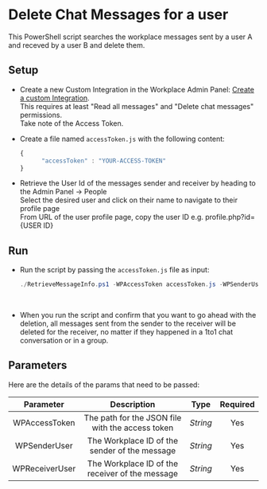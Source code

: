 # Delete Chat Messages for a user

This PowerShell script searches the workplace messages sent by a user A and receved by a user B and delete them.

## Setup

* Create a new Custom Integration in the Workplace Admin Panel: [Create a custom Integration](https://developers.facebook.com/docs/workplace/custom-integrations-new/#creating).
<br/>This requires at least "Read all messages" and "Delete chat messages" permissions.
<br/>Take note of the Access Token.

* Create a file named `accessToken.js` with the following content:

   ```javascript
   {
         "accessToken" : "YOUR-ACCESS-TOKEN"
   }
   ```

 * Retrieve the User Id of the messages sender and receiver by heading to the Admin Panel -> People
 <br/>Select the desired user and click on their name to navigate to their profile page
 <br/>From URL of the user profile page, copy the user ID e.g. profile.php?id={USER ID}

## Run

* Run the script by passing the `accessToken.js` file as input:

   ```powershell
   ./RetrieveMessageInfo.ps1 -WPAccessToken accessToken.js -WPSenderUser <Sender User ID> -WPReceiverUser <Receiver User ID>
   ```
   </br>
* When you run the script and confirm that you want to go ahead with the deletion, all messages sent from the sender to the receiver will be deleted for the receiver, no matter if they happened in a 1to1 chat conversation or in a group.

## Parameters
Here are the details of the params that need to be passed:

   | Parameter         | Description                                                |  Type    |  Required    |
   |:-----------------:|:----------------------------------------------------------:|:--------:|:------------:|
   | WPAccessToken     |  The path for the JSON file with the access token          | _String_ | Yes          |
   | WPSenderUser      |  The Workplace ID of the sender of the message             | _String_ | Yes          |
   | WPReceiverUser    |  The Workplace ID of the receiver of the message           | _String_ | Yes          |

